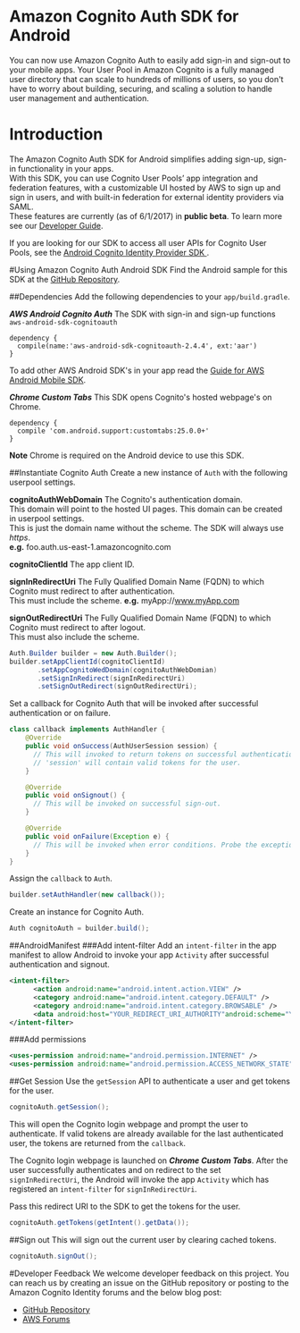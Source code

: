# Amazon Cognito Auth SDK for Android
You can now use Amazon Cognito Auth to easily add sign-in and sign-out to your mobile apps. Your User Pool in Amazon Cognito is a fully managed user directory that can scale to hundreds of millions of users, so you don't have to worry about building, securing, and scaling a solution to handle user management and authentication.

# Introduction
The Amazon Cognito Auth SDK for Android simplifies adding sign-up, sign-in functionality in your apps.<br/>
With this SDK, you can use Cognito User Pools’ app integration and federation features, with a customizable UI hosted by AWS to sign up and sign in users, and with built-in federation for external identity providers via SAML.<br/>
These features are currently (as of 6/1/2017) in **public beta**. To learn more see our [Developer Guide](http://alpha-docs-aws.amazon.com/cognito/latest/developerguide/amazon-cognito-federation-beta-release-overview.html). <br/>

If you are looking for our SDK to access all user APIs for Cognito User Pools, see the [Android Cognito Identity Provider SDK ](https://github.com/aws/aws-sdk-android/tree/master/aws-android-sdk-cognitoidentityprovider).

#Using Amazon Cognito Auth Android SDK
Find the Android sample for this SDK at the [GitHub Repository](https://github.com/awslabs/aws-sdk-android-samples/tree/master/AmazonCognitoAuthDemo).

##Dependencies
Add the following dependencies to your `app/build.gradle`.
<br/>

***AWS Android Cognito Auth*** The SDK with sign-in and sign-up functions `aws-android-sdk-cognitoauth`
```
dependency {
  compile(name:'aws-android-sdk-cognitoauth-2.4.4', ext:'aar')
}
```
To add other AWS Android SDK's in your app read the [Guide for AWS Android Mobile SDK](http://docs.aws.amazon.com/mobile/sdkforandroid/developerguide/setup.html).
<br/>

***Chrome Custom Tabs*** This SDK opens Cognito's hosted webpage's on Chrome.<br/>
```
dependency {
  compile 'com.android.support:customtabs:25.0.0+'
}
```
**Note** Chrome is required on the Android device to use this SDK.

##Instantiate Cognito Auth
Create a new instance of `Auth` with the following userpool settings.

**cognitoAuthWebDomain** The Cognito's authentication domain. <br/>This domain will point to the hosted UI pages. This domain can be created in userpool settings.<br/>This is just the domain name without the scheme. The SDK will always use *https*. <br/>**e.g.** foo.auth.us-east-1.amazoncognito.com

**cognitoClientId** The app client ID.

**signInRedirectUri** The Fully Qualified Domain Name (FQDN) to which Cognito must redirect to after authentication.<br/>
This must include the scheme. **e.g.** myApp://www.myApp.com

**signOutRedirectUri** The Fully Qualified Domain Name (FQDN) to which Cognito must redirect to after logout.<br/>This must also include the scheme.

```java
Auth.Builder builder = new Auth.Builder();
builder.setAppClientId(cognitoClientId)
       .setAppCognitoWedDomain(cognitoAuthWebDomian)
       .setSignInRedirect(signInRedirectUri)
       .setSignOutRedirect(signOutRedirectUri);
```
Set a callback for Cognito Auth that will be invoked after successful authentication or on failure.
```java
class callback implements AuthHandler {
    @Override
    public void onSuccess(AuthUserSession session) {
      // This will invoked to return tokens on successful authentication or when valid tokens are available locally.
      // 'session' will contain valid tokens for the user.
    }

    @Override
    public void onSignout() {
      // This will be invoked on successful sign-out.
    }

    @Override
    public void onFailure(Exception e) {
      // This will be invoked when error conditions. Probe the exception to get the exception details.
    }
}
```
Assign the `callback` to `Auth`.
```java
builder.setAuthHandler(new callback());
```
Create an instance for Cognito Auth.
```java
Auth cognitoAuth = builder.build();
```
##AndroidManifest
###Add intent-filter
Add an `intent-filter` in the app manifest to allow Android to invoke your app `Activity` after successful authentication and signout.<br/>
```xml
<intent-filter>
      <action android:name="android.intent.action.VIEW" />
      <category android:name="android.intent.category.DEFAULT" />
      <category android:name="android.intent.category.BROWSABLE" />
      <data android:host="YOUR_REDIRECT_URI_AUTHORITY"android:scheme="YOUR_REDIRECT_SCHEME"/>
</intent-filter>
```
###Add permissions
```xml
<uses-permission android:name="android.permission.INTERNET" />
<uses-permission android:name="android.permission.ACCESS_NETWORK_STATE" />
```
##Get Session
Use the `getSession` API to authenticate a user and get tokens for the user.<br/>
```java
cognitoAuth.getSession();
```
This will open the Cognito login webpage and prompt the user to authenticate.
If valid tokens are already available for the last authenticated user, the tokens are returned from the `callback`.

The Cognito login webpage is launched on ***Chrome Custom Tabs***. After the user successfully authenticates and on redirect to the set `signInRedirectUri`, the Android will invoke the app `Activity` which has registered an `intent-filter` for `signInRedirectUri`.

Pass this redirect URI to the SDK to get the tokens for the user.<br/>
```java
cognitoAuth.getTokens(getIntent().getData());
```
##Sign out
This will sign out the current user by clearing cached tokens.<br/>
```java
cognitoAuth.signOut();
```
#Developer Feedback
We welcome developer feedback on this project. You can reach us by creating an issue on the GitHub repository or posting to the Amazon Cognito Identity forums and the below blog post:<br/>
* [GitHub Repository](https://github.com/aws/aws-sdk-android/tree/master/aws-android-sdk-cognitoauth)
* [AWS Forums](https://forums.aws.amazon.com/index.jspa)
